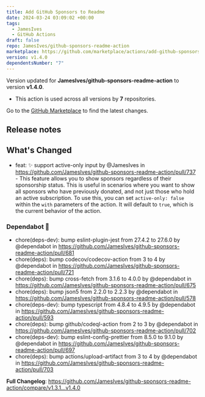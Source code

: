 ```yaml
---
title: Add GitHub Sponsors to Readme
date: 2024-03-24 03:09:02 +00:00
tags:
  - JamesIves
  - GitHub Actions
draft: false
repo: JamesIves/github-sponsors-readme-action
marketplace: https://github.com/marketplace/actions/add-github-sponsors-to-readme
version: v1.4.0
dependentsNumber: "7"
---
```



Version updated for **JamesIves/github-sponsors-readme-action** to version **v1.4.0**.
- This action is used across all versions by **7** repositories.

Go to the [GitHub Marketplace](https://github.com/marketplace/actions/add-github-sponsors-to-readme) to find the latest changes.

## Release notes

## What's Changed

* feat: ✨  support active-only input by @JamesIves in https://github.com/JamesIves/github-sponsors-readme-action/pull/737 - This feature allows you to show sponsors regardless of their sponsorship status. This is useful in scenarios where you want to show all sponsors who have previously donated, and not just those who hold an active subscription. To use this, you can set `active-only: false` within the `with` parameters of the action. It will default to `true`, which is the current behavior of the action. 

### Dependabot 🤖 

* chore(deps-dev): bump eslint-plugin-jest from 27.4.2 to 27.6.0 by @dependabot in https://github.com/JamesIves/github-sponsors-readme-action/pull/681
* chore(deps): bump codecov/codecov-action from 3 to 4 by @dependabot in https://github.com/JamesIves/github-sponsors-readme-action/pull/721
* chore(deps): bump cross-fetch from 3.1.6 to 4.0.0 by @dependabot in https://github.com/JamesIves/github-sponsors-readme-action/pull/675
* chore(deps): bump json5 from 2.2.0 to 2.2.3 by @dependabot in https://github.com/JamesIves/github-sponsors-readme-action/pull/578
* chore(deps-dev): bump typescript from 4.8.4 to 4.9.5 by @dependabot in https://github.com/JamesIves/github-sponsors-readme-action/pull/593
* chore(deps): bump github/codeql-action from 2 to 3 by @dependabot in https://github.com/JamesIves/github-sponsors-readme-action/pull/702
* chore(deps-dev): bump eslint-config-prettier from 8.5.0 to 9.1.0 by @dependabot in https://github.com/JamesIves/github-sponsors-readme-action/pull/697
* chore(deps): bump actions/upload-artifact from 3 to 4 by @dependabot in https://github.com/JamesIves/github-sponsors-readme-action/pull/703


**Full Changelog**: https://github.com/JamesIves/github-sponsors-readme-action/compare/v1.3.1...v1.4.0
